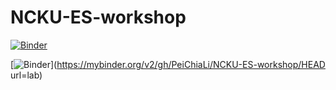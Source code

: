 # NCKU-ES-workshop

[![Binder](https://mybinder.org/badge_logo.svg)](https://mybinder.org/v2/gh/PeiChiaLi/NCKU-ES-workshop/HEAD)

[![Binder](https://mybinder.org/badge_logo.svg)](https://mybinder.org/v2/gh/PeiChiaLi/NCKU-ES-workshop/HEAD url=lab)
